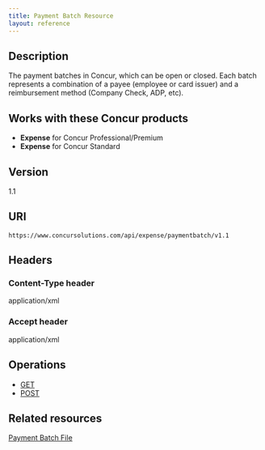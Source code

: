 ```yaml
---
title: Payment Batch Resource
layout: reference
---
```


## Description

The payment batches in Concur, which can be open or closed. Each batch represents a combination of a payee (employee or card issuer) and a reimbursement method (Company Check, ADP, etc).

## Works with these Concur products

* **Expense** for Concur Professional/Premium
* **Expense** for Concur Standard

## Version

1.1

## URI

`https://www.concursolutions.com/api/expense/paymentbatch/v1.1`

## Headers

### Content-Type header

application/xml

### Accept header

application/xml

## Operations

* [GET][1]
* [POST][2]

## Related resources

[Payment Batch File][3]

[1]: https://developer.concur.com/payment-batch-file/payment-batch-resource/get-list-payment-batches
[2]: https://developer.concur.com/payment-batch/payment-batch-resource/close-payment-batch
[3]: https://developer.concur.com/payment-batch/payment-batch-file-resource
